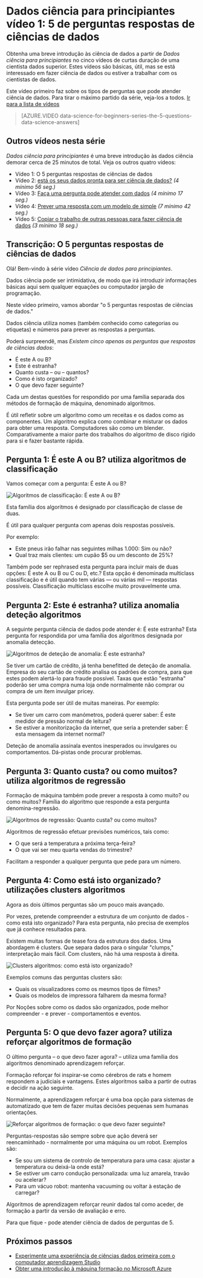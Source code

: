 <properties
   pageTitle="As perguntas de ciências 5 dados - ciência de dados para principiantes | Microsoft Azure"
   description="Obtenha uma breve introdução às ciência de dados a partir de dados ciência para principiantes, cinco vídeos de curtos duração que começam com a 5 perguntas dados ciência respostas."
   keywords="efetuar ciência de dados, principiantes de ciências de dados, ciência de dados para principiantes, tipos de perguntas, perguntas de ciências de dados, vídeo de ciências de dados"
   services="machine-learning"
   documentationCenter="na"
   authors="cjgronlund"
   manager="jhubbard"
   editor="cjgronlund"/>

<tags
   ms.service="machine-learning"
   ms.devlang="na"
   ms.topic="article"
   ms.tgt_pltfrm="na"
   ms.workload="na"
   ms.date="10/20/2016"
   ms.author="cgronlun;garye"/>

# <a name="data-science-for-beginners-video-1-the-5-questions-data-science-answers"></a>Dados ciência para principiantes vídeo 1: 5 de perguntas respostas de ciências de dados

Obtenha uma breve introdução às ciência de dados a partir de *Dados ciência para principiantes* no cinco vídeos de curtas duração de uma cientista dados superior. Estes vídeos são básicas, útil, mas se está interessado em fazer ciência de dados ou estiver a trabalhar com os cientistas de dados.

Este vídeo primeiro faz sobre os tipos de perguntas que pode atender ciência de dados. Para tirar o máximo partido da série, veja-los a todos. [Ir para a lista de vídeos](#other-videos-in-this-series)

> [AZURE.VIDEO data-science-for-beginners-series-the-5-questions-data-science-answers]

## <a name="other-videos-in-this-series"></a>Outros vídeos nesta série

*Dados ciência para principiantes* é uma breve introdução às dados ciência demorar cerca de 25 minutos de total. Veja os outros quatro vídeos:

  * Vídeo 1: O 5 perguntas respostas de ciências de dados
  * Vídeo 2: [está os seus dados pronta para ser ciência de dados?](machine-learning-data-science-for-beginners-is-your-data-ready-for-data-science.md) *(4 mínimo 56 seg.)*
  * Vídeo 3: [Faça uma pergunta pode atender com dados](machine-learning-data-science-for-beginners-ask-a-question-you-can-answer-with-data.md) *(4 mínimo 17 seg.)*
  * Vídeo 4: [Prever uma resposta com um modelo de simple](machine-learning-data-science-for-beginners-predict-an-answer-with-a-simple-model.md) *(7 mínimo 42 seg.)*
  * Vídeo 5: [Copiar o trabalho de outras pessoas para fazer ciência de dados](machine-learning-data-science-for-beginners-copy-other-peoples-work-to-do-data-science.md) *(3 mínimo 18 seg.)*

## <a name="transcript-the-5-questions-data-science-answers"></a>Transcrição: O 5 perguntas respostas de ciências de dados

Olá! Bem-vindo à série vídeo *Ciência de dados para principiantes*.

Dados ciência pode ser intimidativa, de modo que irá introduzir informações básicas aqui sem qualquer equações ou computador jargão de programação.

Neste vídeo primeiro, vamos abordar "o 5 perguntas respostas de ciências de dados."

Dados ciência utiliza nomes (também conhecido como categorias ou etiquetas) e números para prever as respostas a perguntas.

Poderá surpreendê, mas *Existem cinco apenas as perguntas que respostas de ciências dados*:

  * É este A ou B?
  * Este é estranha?
  * Quanto custa – ou – quantos?
  * Como é isto organizado?
  * O que devo fazer seguinte?

  Cada um destas questões for respondido por uma família separada dos métodos de formação de máquina, denominado algoritmos.


É útil refletir sobre um algoritmo como um receitas e os dados como as componentes. Um algoritmo explica como combinar e misturar os dados para obter uma resposta. Computadores são como um blender. Comparativamente a maior parte dos trabalhos do algoritmo de disco rígido para si e fazer bastante rápida.

## <a name="question-1-is-this-a-or-b-uses-classification-algorithms"></a>Pergunta 1: É este A ou B? utiliza algoritmos de classificação

Vamos começar com a pergunta: É este A ou B?

![Algoritmos de classificação: É este A ou B?](./media/machine-learning-data-science-for-beginners-the-5-questions-data-science-answers/machine-learning-data-science-classification-algorithms.png)

Esta família dos algoritmos é designado por classificação de classe de duas.

É útil para qualquer pergunta com apenas dois respostas possíveis.

Por exemplo:

  * Este pneus irão falhar nas seguintes milhas 1.000: Sim ou não?
  * Qual traz mais clientes: um cupão $5 ou um desconto de 25%?

Também pode ser rephrased esta pergunta para incluir mais de duas opções: É este A ou B ou C ou D, etc.?  Esta opção é denominada multiclass classificação e é útil quando tem várias — ou várias mil — respostas possíveis. Classificação multiclass escolhe muito provavelmente uma.

## <a name="question-2-is-this-weird-uses-anomaly-detection-algorithms"></a>Pergunta 2: Este é estranha? utiliza anomalia deteção algoritmos

A seguinte pergunta ciência de dados pode atender é: É este estranha? Esta pergunta for respondida por uma família dos algoritmos designada por anomalia detecção.

![Algoritmos de deteção de anomalia: É este estranha?](./media/machine-learning-data-science-for-beginners-the-5-questions-data-science-answers/machine-learning-data-science-anomaly-detection-algorithms.png)


Se tiver um cartão de crédito, já tenha benefitted de deteção de anomalia. Empresa do seu cartão de crédito analisa os padrões de compra, para que estes podem alertá-lo para fraude possível. Taxas que estão "estranha" poderão ser uma compra numa loja onde normalmente não comprar ou compra de um item invulgar pricey.

Esta pergunta pode ser útil de muitas maneiras. Por exemplo:

  * Se tiver um carro com manómetros, poderá querer saber: É este medidor de pressão normal de leitura?
  * Se estiver a monitorização da internet, que seria a pretender saber: É esta mensagem da internet normal?

Deteção de anomalia assinala eventos inesperados ou invulgares ou comportamentos. Dá-pistas onde procurar problemas.



## <a name="question-3-how-much-or-how-many-uses-regression-algorithms"></a>Pergunta 3: Quanto custa? ou como muitos? utiliza algoritmos de regressão

Formação de máquina também pode prever a resposta à como muito? ou como muitos? Família do algoritmo que responde a esta pergunta denomina-regressão.

![Algoritmos de regressão: Quanto custa? ou como muitos?](./media/machine-learning-data-science-for-beginners-the-5-questions-data-science-answers/machine-learning-data-science-regression-algorithms.png)


Algoritmos de regressão efetuar previsões numéricos, tais como:

  * O que será a temperatura a próxima terça-feira?  
  * O que vai ser meu quarta vendas do trimestre?

Facilitam a responder a qualquer pergunta que pede para um número.

## <a name="question-4-how-is-this-organized-uses-clustering-algorithms"></a>Pergunta 4: Como está isto organizado? utilizações clusters algoritmos

Agora as dois últimos perguntas são um pouco mais avançado.

Por vezes, pretende compreender a estrutura de um conjunto de dados - como está isto organizado? Para esta pergunta, não precisa de exemplos que já conhece resultados para.

Existem muitas formas de tease fora da estrutura dos dados. Uma abordagem é clusters. Que separa dados para o singular "clumps," interpretação mais fácil. Com clusters, não há uma resposta à direita.

![Clusters algoritmos: como está isto organizado?](./media/machine-learning-data-science-for-beginners-the-5-questions-data-science-answers/machine-learning-data-science-clustering-algorithms.png)

Exemplos comuns das perguntas clusters são:

  * Quais os visualizadores como os mesmos tipos de filmes?
  * Quais os modelos de impressora falharem da mesma forma?

Por Noções sobre como os dados são organizados, pode melhor compreender - e prever - comportamentos e eventos.  

## <a name="question-5-what-should-i-do-now-uses-reinforcement-learning-algorithms"></a>Pergunta 5: O que devo fazer agora? utiliza reforçar algoritmos de formação

O último pergunta – o que devo fazer agora? – utiliza uma família dos algoritmos denominado aprendizagem reforçar.

Formação reforçar foi inspirar-se como cérebros de rats e homem respondem a judiciais e vantagens. Estes algoritmos saiba a partir de outras e decidir na ação seguinte.

Normalmente, a aprendizagem reforçar é uma boa opção para sistemas de automatizado que tem de fazer muitas decisões pequenas sem humanas orientações.

![Reforçar algoritmos de formação: o que devo fazer seguinte?](./media/machine-learning-data-science-for-beginners-the-5-questions-data-science-answers/machine-learning-data-science-reinforcement-learning-algorithms.png)

Perguntas-respostas são sempre sobre que ação deverá ser reencaminhado - normalmente por uma máquina ou um robot. Exemplos são:

  * Se sou um sistema de controlo de temperatura para uma casa: ajustar a temperatura ou deixá-la onde está?  
  * Se estiver um carro condução personalizada: uma luz amarela, travão ou acelerar?  
  * Para um vácuo robot: mantenha vacuuming ou voltar à estação de carregar?

Algoritmos de aprendizagem reforçar reunir dados tal como aceder, de formação a partir da versão de avaliação e erro.

Para que fique - pode atender ciência de dados de perguntas de 5.



## <a name="next-steps"></a>Próximos passos

  * [Experimente uma experiência de ciências dados primeira com o computador aprendizagem Studio](machine-learning-create-experiment.md)
  * [Obter uma introdução à máquina formação no Microsoft Azure](machine-learning-what-is-machine-learning.md)
